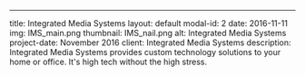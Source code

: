 ---
title: Integrated Media Systems
layout: default
modal-id: 2
date: 2016-11-11
img: IMS_main.png
thumbnail: IMS_nail.png
alt: Integrated Media Systems
project-date: November 2016
client: Integrated Media Systems
description: Integrated Media Systems provides custom technology solutions to your home or office. It's high tech without the high stress.

